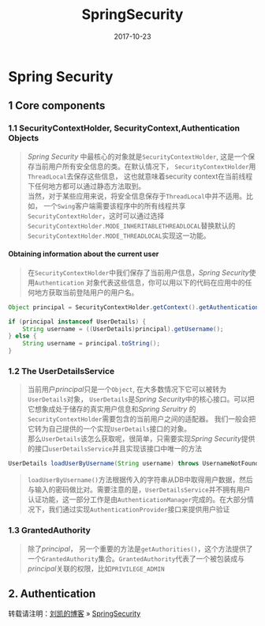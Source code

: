 ﻿---
layout: post
title: SpringSecurity
date: 2017-10-23 
tags: java   
---

# **Spring Security**
## **1 Core components**
### **1.1 SecurityContextHolder, SecurityContext,Authentication Objects**
>*Spring Security* 中最核心的对象就是`SecurityContextHolder`, 这是一个保存当前用户所有安全信息的类。在默认情况下， `SecurityContextHolder`用`ThreadLocal`去保存这些信息， 这也就意味着security context在当前线程下任何地方都可以通过静态方法取到。</br>
当然，对于某些应用来说，将安全信息保存于`ThreadLocal`中并不适用。比如， 一个`Swing`客户端需要该程序中的所有线程共享`SecurityContextHolder`，这时可以通过选择`SecurityContextHolder.MODE_INHERITABLETHREADLOCAL`替换默认的`SecurityContextHolder.MODE_THREADLOCAL`实现这一功能。

#### **Obtaining information about the current user**
> 在`SecurityContextHolder`中我们保存了当前用户信息，*Spring Security*使用`Authentication` 对象代表这些信息，你可以用以下的代码在应用中的任何地方获取当前登陆用户的用户名。

```java
Object principal = SecurityContextHolder.getContext().getAuthentication().getPrincipal();

if (principal instanceof UserDetails) {
	String username = ((UserDetails)principal).getUsername();
} else {
	String username = principal.toString();
}
```

### **1.2 The UserDetailsService**
> 当前用户*principal*只是一个`Object`, 在大多数情况下它可以被转为`UserDetails`对象， `UserDetails`是*Spring Security*中的核心接口。可以把它想象成处于储存的真实用户信息和*Spring Seruitry* 的`SecurityContextHolder`需要包含的当前用户之间的适配器。
我们一般会把它转为自己提供的一个实现`UserDetails`接口的对象。</br>
那么`UserDetails`该怎么获取呢，很简单，只需要实现*Spring Security*提供的接口`userDetailsService`并且实现该接口中唯一的方法


```java
UserDetails loadUserByUsername(String username) throws UsernameNotFoundException;
```
> `loadUserByUsername()`方法根据传入的字符串从DB中取得用户数据，然后与输入的密码做比对。需要注意的是，`UserDetailsService`并不拥有用户认证功能，这一部分工作是由`AuthenticationManager`完成的。在大部分情况下，我们通过实现`AuthenticationProvider`接口来提供用户验证

### **1.3 GrantedAuthority**
> 除了*principal*， 另一个重要的方法是`getAuthorities()`，这个方法提供了一个`GrantedAuthority`集合。`GrantedAuthority`代表了一个被包装成与*principal*关联的权限，比如`PRIVILEGE_ADMIN`

## **2. Authentication**

转载请注明：[刘凯的博客](http://fadoers.github.io) » [SpringSecurity](http://fadoers.github.io/2017/03/SpringSecurity/) 